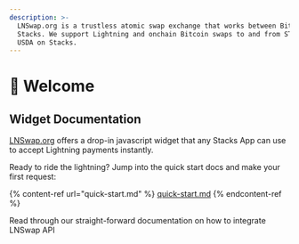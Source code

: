```yaml
---
description: >-
  LNSwap.org is a trustless atomic swap exchange that works between Bitcoin and
  Stacks. We support Lightning and onchain Bitcoin swaps to and from STX and
  USDA on Stacks.
---
```


# 👋 Welcome

## Widget Documentation

[LNSwap.org](https://lnswap.org) offers a drop-in javascript widget that any Stacks App can use to accept Lightning payments instantly.

Ready to ride the lightning? Jump into the quick start docs and make your first request:

{% content-ref url="quick-start.md" %}
[quick-start.md](quick-start.md)
{% endcontent-ref %}

Read through our straight-forward documentation on how to integrate LNSwap API
